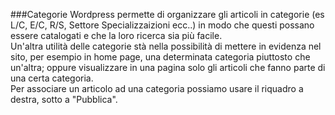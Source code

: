 ###Categorie
Wordpress permette di organizzare gli articoli in categorie (es L/C, E/C, R/S, Settore Specializzaizioni ecc..) in modo che questi possano essere catalogati e che la loro ricerca sia più facile.  
Un'altra utilità delle categorie stà nella possibilità di mettere in evidenza nel sito, per esempio in home page, una determinata categoria piuttosto che un'altra; oppure visualizzare in una pagina solo gli articoli che fanno parte di una certa categoria.  
Per associare un articolo ad una categoria possiamo usare il riquadro a destra, sotto a "Pubblica".
